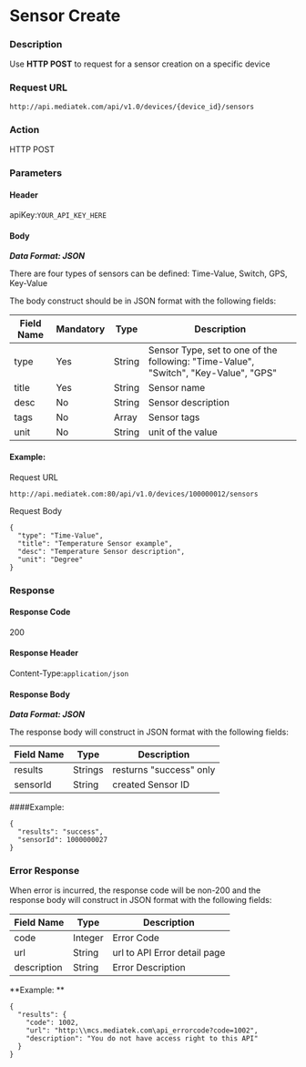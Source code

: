 # Sensor Create

### Description

Use **HTTP POST** to request for a sensor creation on a specific device

### Request URL

```
http://api.mediatek.com/api/v1.0/devices/{device_id}/sensors
```

### Action
HTTP POST

### Parameters

#### Header

apiKey:`YOUR_API_KEY_HERE`

#### Body

***Data Format: JSON***

There are four types of sensors can be defined: Time-Value, Switch, GPS, Key-Value

The body construct should be in JSON format with the following fields:

|Field Name|Mandatory|Type|Description|
| --- | --- | --- | --- |
| type | Yes | String | Sensor Type, set to one of the following:  "Time-Value", "Switch", "Key-Value", "GPS" |
| title | Yes | String | Sensor name |
| desc | No | String | Sensor description |
| tags | No | Array | Sensor tags |
| unit | No | String | unit of the value |

#### Example:

Request URL
```
http://api.mediatek.com:80/api/v1.0/devices/100000012/sensors
```

Request Body

```
{
  "type": "Time-Value",
  "title": "Temperature Sensor example",
  "desc": "Temperature Sensor description",
  "unit": "Degree"
}
```

### Response

#### Response Code
200

#### Response Header

Content-Type:`application/json`
#### Response Body

***Data Format: JSON***

The response body will construct in JSON format with the following fields:

| Field Name | Type |Description|
| --- | --- | --- |
| results | Strings | resturns "success" only|
| sensorId | String | created Sensor ID |

####Example:

```
{
  "results": "success",
  "sensorId": 1000000027
}
```

### Error Response

When error is incurred, the response code will be non-200 and the response body will construct in JSON format with the following fields:

| Field Name | Type |Description|
| --- | --- | --- |
| code | Integer | Error Code |
| url | String | url to API Error detail page |
| description | String | Error Description |

**Example: **
```
{
  "results": {
    "code": 1002,
    "url": "http:\\mcs.mediatek.com\api_errorcode?code=1002",
    "description": "You do not have access right to this API"
  }
}
```


